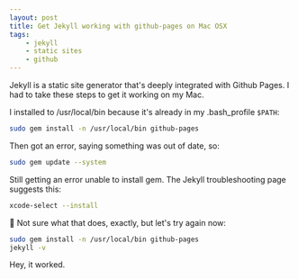 ```yaml
---
layout: post
title: Get Jekyll working with github-pages on Mac OSX
tags:
    - jekyll
    - static sites
    - github
---
```


Jekyll is a static site generator that's deeply integrated with Github Pages. I had to take these steps to get it working on my Mac.

I installed to /usr/local/bin because it's already in my .bash_profile `$PATH`:

```bash
sudo gem install -n /usr/local/bin github-pages
```

Then got an error, saying something was out of date, so:

```bash
sudo gem update --system
```

Still getting an error unable to install gem. The Jekyll troubleshooting page suggests this:

```bash
xcode-select --install
```

🤔 Not sure what that does, exactly, but let's try again now:

```bash
sudo gem install -n /usr/local/bin github-pages
jekyll -v
```

Hey, it worked.

